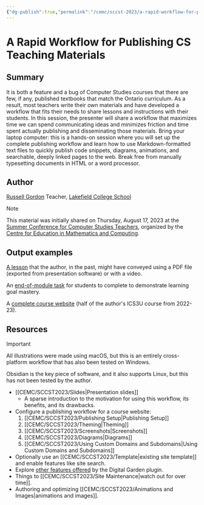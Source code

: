 ```yaml
---
{"dg-publish":true,"permalink":"/cemc/sccst-2023/a-rapid-workflow-for-publishing-cs-teaching-materials/","dgHomeLink":false}
---
```



# A Rapid Workflow for Publishing CS Teaching Materials

## Summary

It is both a feature and a bug of Computer Studies courses that there are few, if any, published textbooks that match the Ontario curriculum. As a result, most teachers write their own materials and have developed a workflow that fits their needs to share lessons and instructions with their students. In this session, the presenter will share a workflow that maximizes time we can spend communicating ideas and minimizes friction and time spent actually publishing and disseminating those materials. Bring your laptop computer: this is a hands-on session where you will set up the complete publishing workflow and learn how to use Markdown-formatted text files to quickly publish code snippets, diagrams, animations, and searchable, deeply linked pages to the web. Break free from manually typesetting documents in HTML or a word processor.

## Author

[Russell Gordon](https://www.russellgordon.ca/about/)
Teacher, [Lakefield College School](https://www.lcs.on.ca)

> [!NOTE]
> This material was initially shared on Thursday, August 17, 2023 at the [Summer Conference for Computer Studies Teachers](https://cemc2.math.uwaterloo.ca/events/sinstitute/), organized by the  [Centre for Education in Mathematics and Computing](https://www.cemc.uwaterloo.ca).

## Output examples

[A lesson](https://ics3u-2023.mrgordon.tech/concepts/lists/) that the author, in the past, might have conveyed using a PDF file (exported from presentation software) or with a video.

An [end-of-module task](https://ics3u-2023.mrgordon.tech/tasks/reproduce-an-interface/) for students to complete to demonstrate learning goal mastery.

A [complete course website](https://ics3u-2023.mrgordon.tech/section-1/home/) (half of the author's ICS3U course from 2022-23).

## Resources

> [!IMPORTANT]
> All illustrations were made using macOS, but this is an entirely cross-platform workflow that has also been tested on Windows. 
> 
> Obsidian is the key piece of software, and it also supports Linux, but this has not been tested by the author.

- [[CEMC/SCCST2023/Slides\|Presentation slides]]
	- A sparse introduction to the motivation for using this workflow, its benefits, and its drawbacks.
- Configure a publishing workflow for a course website:
	1. [[CEMC/SCCST2023/Publishing Setup\|Publishing Setup]]
	2. [[CEMC/SCCST2023/Theming\|Theming]]
	3. [[CEMC/SCCST2023/Screenshots\|Screenshots]]
	4. [[CEMC/SCCST2023/Diagrams\|Diagrams]]
	5. [[CEMC/SCCST2023/Using Custom Domains and Subdomains\|Using Custom Domains and Subdomains]]
- Optionally use an [[CEMC/SCCST2023/Template\|existing site template]] and enable features like site search.
- Explore [other features offered](https://dg-docs.ole.dev/features/) by the Digital Garden plugin.
- Things to [[CEMC/SCCST2023/Site Maintenance\|watch out for over time]].
- Authoring and optimizing [[CEMC/SCCST2023/Animations and Images\|animations and images]].
